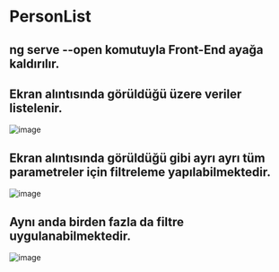 # PersonList

## ng serve --open komutuyla Front-End ayağa kaldırılır.

## Ekran alıntısında görüldüğü üzere veriler listelenir.
![image](https://user-images.githubusercontent.com/61620209/185733286-337292dd-1ffa-49bd-82af-43545d202356.png)

## Ekran alıntısında görüldüğü gibi ayrı ayrı tüm parametreler için filtreleme yapılabilmektedir.
![image](https://user-images.githubusercontent.com/61620209/185733377-1f45d61a-0dbf-4210-8a37-3a325ff255d0.png)

## Aynı anda birden fazla da filtre uygulanabilmektedir.
![image](https://user-images.githubusercontent.com/61620209/185733414-621ac1b7-9fdb-4327-9194-1716cb8c810a.png)


